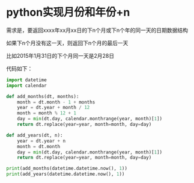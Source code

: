 # python实现月份和年份+n

需求是，要返回xxxx年xx月xx日的下n个月或下n个年的同一天的日期数据结构

如果下n个月没有这一天，则返回下n个月的最后一天

比如2015年1月31日的下个月同一天是2月28日

代码如下：


```python
import datetime
import calendar

def add_months(dt, months):
    month = dt.month - 1 + months
    year = dt.year + month / 12
    month = month % 12 + 1
    day = min(dt.day, calendar.monthrange(year, month)[1])
    return dt.replace(year=year, month=month, day=day)

def add_years(dt, n):
    year = dt.year + n
    month = dt.month
    day = min(dt.day, calendar.monthrange(year, month)[1])
    return dt.replace(year=year, month=month, day=day)

print(add_months(datetime.datetime.now(), 1))
print(add_years(datetime.datetime.now(), 1))

```

